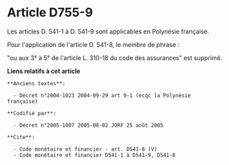 # Article D755-9

Les articles D. 541-1 à D. 541-9 sont applicables en Polynésie française.

Pour l'application de l'article D. 541-8, le membre de phrase :

"ou aux 3° à 5° de l'article L. 310-18 du code des assurances" est supprimé.

**Liens relatifs à cet article**

	**Anciens textes**:

	  - Décret n°2004-1023 2004-09-29 art 9-1 (ecqc la Polynésie française)

	**Codifié par**:

	  - Décret n°2005-1007 2005-08-02 JORF 25 août 2005

	**Cite**:

	  - Code monétaire et financier - art. D541-8 (V)
	  - Code monétaire et financier D541-1 à D541-9, D541-8
